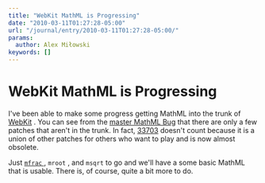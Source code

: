 ```yaml
---
title: "WebKit MathML is Progressing"
date: "2010-03-11T01:27:28-05:00"
url: "/journal/entry/2010-03-11T01:27:28-05:00/"
params:
  author: Alex Miłowski
keywords: []
---
```



# WebKit MathML is Progressing

I've been able to make some progress getting MathML into the trunk of [WebKit](http://www.webkit.org/) .  You can see from the [master MathML Bug](https://bugs.webkit.org/show_bug.cgi?id=3251) that there are only a few patches that aren't in the trunk.  In fact, [33703](https://bugs.webkit.org/show_bug.cgi?id=33703) doesn't count because it is a union of other patches for others who want to play and is now almost obsolete.

Just [`mfrac` ](https://bugs.webkit.org/show_bug.cgi?id=34741) , `mroot` , and `msqrt` to go and we'll have a some basic MathML that is usable.  There is, of course, quite a bit more to do.

